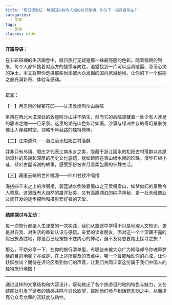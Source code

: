```yaml
---
title: "假日漫游记：解锁国内鲜为人知的旅行秘境，你的下一站惊喜何在?"
categories:
  - 文章
tags:
  - 旅游
classes: wide
---
```






**开篇导语：**

在五彩斑斓的生活画卷中，假日旅行无疑是那一抹最亮丽的色彩。随着假期的到来，每个人都怀揣着对远方的憧憬与向往，渴望找到一片可以远离喧嚣、涤荡心灵的净土。本文将带你走进那些尚未被大众发掘的国内旅游秘境，让你的下一个假期之旅充满新奇、体验与感动。

---

**正文：**

【一】月牙泉的秘密花园——甘肃敦煌鸣沙山后院

坐落在西北大漠深处的敦煌鸣沙山并不陌生，然而它的后院却藏着一处少有人涉足的静谧之地——月牙泉。这里的湖光山色如诗如画，沙漠与绿洲共存的奇幻景象仿佛让人穿越时空，领略千年丝路的独特韵味。

【二】江南遗珠——浙江丽水松阳古村落群

并非只有乌镇、周庄才代表江南水乡之美，隐藏于浙江丽水的松阳古村落群以其原始淳朴的风貌和深厚的历史文化底蕴，犹如镶嵌在青山绿水间的珍珠。漫步石板小巷，倾听古屋诉说的故事，感受那份被岁月温柔包裹的宁静生活。

【三】藏匿云端的世外桃源——四川甘孜冷噶措

海拔四千米之上的冷噶措，碧蓝湖水倒映着蜀山之王贡嘎雪山，如梦似幻的景致令人窒息。这里既有大自然的雄浑壮美，又有高原湖泊的纯净神秘，是一处未经商业过度开发的徒步探险和摄影爱好者的天堂。

---

**结尾探讨与互动：**

每一次旅行都是人生课堂的一次实践，我们从旅途中学得不只是地理人文知识，更是对自我、对生活的重新认识与感悟。亲爱的读者朋友，面对这一个个深藏不露的假日旅游胜地，你是否已经按捺不住内心的悸动，迫不及待想要踏上探寻之旅？

那么，不妨分享一下，在你的旅行清单里，有哪些未被大众广为知晓却令你魂牵梦绕的目的地呢？亦或是，在上述所提及的景点中，哪一个最能触动你的心弦，让你跃跃欲试？期待在评论区看到你们的声音，让我们共同丰富这份属于我们中国人的独特旅行地图！

---

通过这样的文章结构和内容设计，既勾勒出了各个旅游目的地的特色与魅力，又在结尾处引发了读者的情感共鸣与讨论欲望，鼓励他们参与到话题互动之中，从而提高公众号文章的活跃度与粘性。
